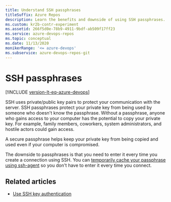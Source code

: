 ```yaml
---
title: Understand SSH passphrases
titleSuffix: Azure Repos
description: Learn the benefits and downside of using SSH passphrases.
ms.custom: kr2b-contr-experiment
ms.assetid: 266f5d0e-78b9-4911-9bdf-ab509f17ff23
ms.service: azure-devops-repos
ms.topic: conceptual
ms.date: 11/13/2020
monikerRange: '<= azure-devops'
ms.subservice: azure-devops-repos-git
---
```



# SSH passphrases

[!INCLUDE [version-lt-eq-azure-devops](../../includes/version-lt-eq-azure-devops.md)]

SSH uses private/public key pairs to protect your communication with the server. 
SSH passphrases protect your private key from being used by someone who doesn't know the passphrase. 
Without a passphrase, anyone who gains access to your computer has the potential to copy your private key. For example, family members, coworkers, system administrators, and hostile actors could gain access. 

A secure passphrase helps keep your private key from being copied and used even if your computer is compromised.

The downside to passphrases is that you need to enter it every time you create a connection using SSH.
You can [temporarily cache your passphrase using ssh-agent](use-ssh-keys-to-authenticate.md#questions-and-troubleshooting) so you don't have to enter it every time you connect.

## Related articles

- [Use SSH key authentication](use-ssh-keys-to-authenticate.md)